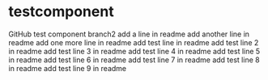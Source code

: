 # testcomponent
GitHub test component
branch2
add a line in readme
add another line in readme
add one more line in readme
add test line in readme
add test line 2 in readme
add test line 3 in readme
add test line 4 in readme
add test line 5 in readme
add test line 6 in readme
add test line 7 in readme
add test line 8 in readme
add test line 9 in readme
